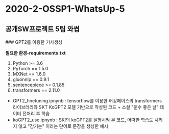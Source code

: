<h1>2020-2-OSSP1-WhatsUp-5</h1>
<h2>공개SW프로젝트 5팀 와썹</h2>
### GPT2를 이용한 기사생성

**필요한 환경-requirements.txt**

1. Python >= 3.6
2. PyTorch == 1.5.0
3. MXNet == 1.6.0
4. gluonnlp == 0.9.1
5. sentencepiece >= 0.1.85
6. transformers == 2.11.0


- GPT2_finetuning.ipnynb
: tensorflow를 이용한 허깅페이스의 transformers 라이브러리와 SKT KoGPT2 모델 기반으로 작성된 코드 + 소설 "운수 좋은 날" 데이터 전처리 후 학습
- koGPT2_use.ipnynb
: SKI의 koGPT2를 실행시켜 본 코드, 어떠한 학습도 시키지 않고 "감기는" 이라는 단어로 문장을 생성한 예시

